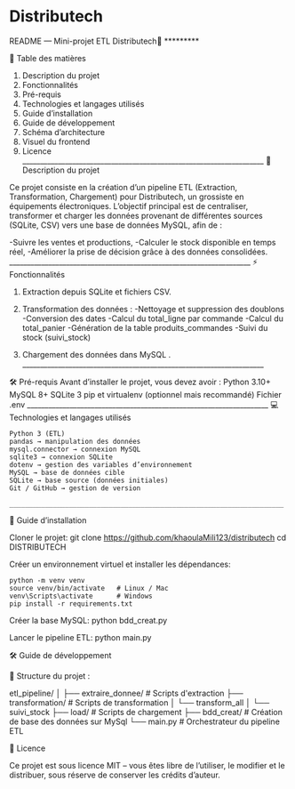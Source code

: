 # Distributech
README — Mini-projet ETL Distributech🚀
               *********
               
📑 Table des matières

1) Description du projet
2) Fonctionnalités
3) Pré-requis
4) Technologies et langages utilisés
5) Guide d’installation
6) Guide de développement
7) Schéma d’architecture
8) Visuel du frontend
9) Licence
                 ____________________________________________________________________
📖 Description du projet

Ce projet consiste en la création d’un pipeline ETL (Extraction, Transformation, Chargement) pour Distributech, un grossiste en équipements électroniques.
L’objectif principal est de centraliser, transformer et charger les données provenant de différentes sources (SQLite, CSV) vers une base de données MySQL, afin de :

-Suivre les ventes et productions,
-Calculer le stock disponible en temps réel,
-Améliorer la prise de décision grâce à des données consolidées.
                 ____________________________________________________________________
⚡ Fonctionnalités

1) Extraction depuis SQLite et fichiers CSV.
2) Transformation des données :
    -Nettoyage et suppression des doublons
    -Conversion des dates
    -Calcul du total_ligne par commande
    -Calcul du total_panier
    -Génération de la table produits_commandes
    -Suivi du stock (suivi_stock)

3) Chargement des données dans MySQL .
                 ____________________________________________________________________

🛠️ Pré-requis
Avant d’installer le projet, vous devez avoir :
    Python 3.10+
    MySQL 8+
    SQLite 3
    pip et virtualenv (optionnel mais recommandé)
    Fichier .env 
                 ____________________________________________________________________
💻 Technologies et langages utilisés

    Python 3 (ETL)
    pandas → manipulation des données
    mysql.connector → connexion MySQL
    sqlite3 → connexion SQLite
    dotenv → gestion des variables d’environnement
    MySQL → base de données cible
    SQLite → base source (données initiales)
    Git / GitHub → gestion de version
                 _____________________________________________________________________

🚀 Guide d’installation

Cloner le projet:
    git clone https://github.com/khaoulaMili123/distributech
    cd DISTRIBUTECH 
                
Créer un environnement virtuel et installer les dépendances:

    python -m venv venv
    source venv/bin/activate   # Linux / Mac
    venv\Scripts\activate      # Windows
    pip install -r requirements.txt

Créer la base MySQL:
    python bdd_creat.py

Lancer le pipeline ETL:
    python main.py

🛠️ Guide de développement

📂 Structure du projet :

etl_pipeline/
│
├── extraire_donnee/       # Scripts d'extraction
├── transformation/        # Scripts de transformation
│   └── transform_all
│   └── suivi_stock 
├── load/                  # Scripts de chargement 
├── bdd_creat/             # Création de base des données sur MySql
└── main.py                # Orchestrateur du pipeline ETL

📜 Licence

Ce projet est sous licence MIT – vous êtes libre de l’utiliser, le modifier et le distribuer, sous réserve de conserver les crédits d’auteur.
